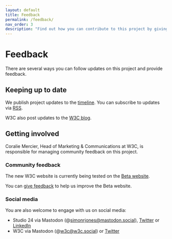 ```yaml
---
layout: default
title: Feedback
permalink: /feedback/
nav_order: 3
description: "Find out how you can contribute to this project by giving feedback."
---
```

# Feedback

There are several ways you can follow updates on this project and provide feedback.

## Keeping up to date

We publish project updates to the [timeline](/timeline/). You can subscribe to updates via [RSS](/feeds/updates.xml).

W3C also post updates to the [W3C blog](https://www.w3.org/blog/category/website-redesign/).

## Getting involved

Coralie Mercier, Head of Marketing & Communications at W3C, is responsible for managing community feedback on this 
project. 

### Community feedback

The new W3C website is currently being tested on the [Beta website](https://beta.w3.org/).

You can [give feedback](https://github.com/w3c/w3c-website) to help us improve the Beta website.

### Social media

You are also welcome to engage with us on social media: 

* Studio 24 via Mastodon (@simonrjones@mastodon.social), [Twitter](https://twitter.com/studio24) or [LinkedIn](https://www.linkedin.com/company/studio24ltd/)
* W3C via Mastodon (@w3c@w3c.social) or [Twitter](https://twitter.com/w3c/) 
